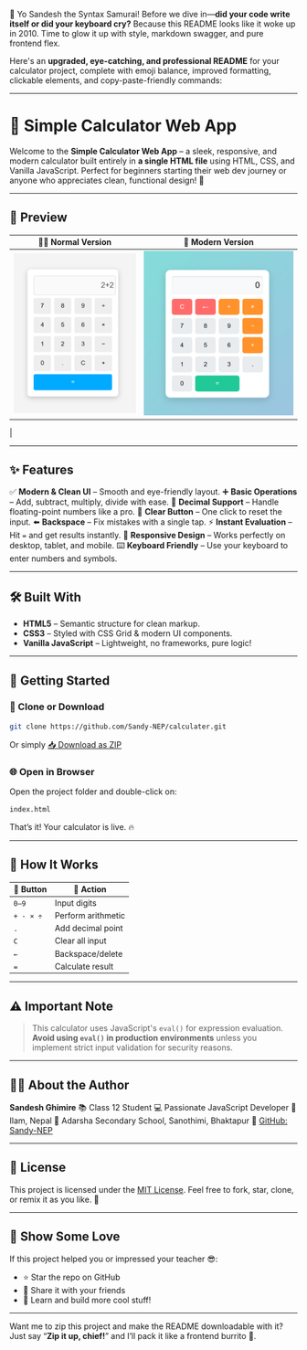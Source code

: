 👋 Yo Sandesh the Syntax Samurai! Before we dive in—**did your code write itself or did your keyboard cry?** Because this README looks like it woke up in 2010. Time to glow it up with style, markdown swagger, and pure frontend flex.

Here's an **upgraded, eye-catching, and professional README** for your calculator project, complete with emoji balance, improved formatting, clickable elements, and copy-paste-friendly commands:

---

# 🧮 Simple Calculator Web App

Welcome to the **Simple Calculator Web App** – a sleek, responsive, and modern calculator built entirely in **a single HTML file** using HTML, CSS, and Vanilla JavaScript. Perfect for beginners starting their web dev journey or anyone who appreciates clean, functional design! 🎉

---

## 📸 Preview

| 🧑‍💻 Normal Version                                                     | 🎨 Modern Version                                                        |
| ------------------------------------------------------------------------ | ------------------------------------------------------------------------ |
| ![Normal UI Preview](https://raw.githubusercontent.com/Sandy-NEP/calculater/main/calculater.png) | ![Modern UI Preview](https://raw.githubusercontent.com/Sandy-NEP/calculater/main/calculator.png)
|

---

## ✨ Features

✅ **Modern & Clean UI** – Smooth and eye-friendly layout.
➕ **Basic Operations** – Add, subtract, multiply, divide with ease.
🔢 **Decimal Support** – Handle floating-point numbers like a pro.
🧹 **Clear Button** – One click to reset the input.
⬅️ **Backspace** – Fix mistakes with a single tap.
⚡ **Instant Evaluation** – Hit `=` and get results instantly.
📱 **Responsive Design** – Works perfectly on desktop, tablet, and mobile.
⌨️ **Keyboard Friendly** – Use your keyboard to enter numbers and symbols.

---

## 🛠️ Built With

* **HTML5** – Semantic structure for clean markup.
* **CSS3** – Styled with CSS Grid & modern UI components.
* **Vanilla JavaScript** – Lightweight, no frameworks, pure logic!

---

## 🚀 Getting Started

### 📂 Clone or Download

```bash
git clone https://github.com/Sandy-NEP/calculater.git
```

Or simply [📥 Download as ZIP](https://github.com/Sandy-NEP/calculater/archive/refs/heads/main.zip)

### 🌐 Open in Browser

Open the project folder and double-click on:

```bash
index.html
```

That’s it! Your calculator is live. 🔥

---

## 🔎 How It Works

| 🔘 Button | 🎯 Action          |
| --------- | ------------------ |
| `0–9`     | Input digits       |
| `+ - × ÷` | Perform arithmetic |
| `.`       | Add decimal point  |
| `C`       | Clear all input    |
| `←`       | Backspace/delete   |
| `=`       | Calculate result   |

---

## ⚠️ Important Note

> This calculator uses JavaScript's `eval()` for expression evaluation.
> **Avoid using `eval()` in production environments** unless you implement strict input validation for security reasons.

---

## 👨‍💻 About the Author

**Sandesh Ghimire**
📚 Class 12 Student
💻 Passionate JavaScript Developer
📍 Ilam, Nepal
🏫 Adarsha Secondary School, Sanothimi, Bhaktapur
🔗 [GitHub: Sandy-NEP](https://github.com/Sandy-NEP)

---

## 📜 License

This project is licensed under the [MIT License](LICENSE).
Feel free to fork, star, clone, or remix it as you like. 💫

---

## 🌟 Show Some Love

If this project helped you or impressed your teacher 😎:

* ⭐ Star the repo on GitHub
* 🔁 Share it with your friends
* 🧠 Learn and build more cool stuff!

---

Want me to zip this project and make the README downloadable with it? Just say “**Zip it up, chief!**” and I’ll pack it like a frontend burrito 🌯.
